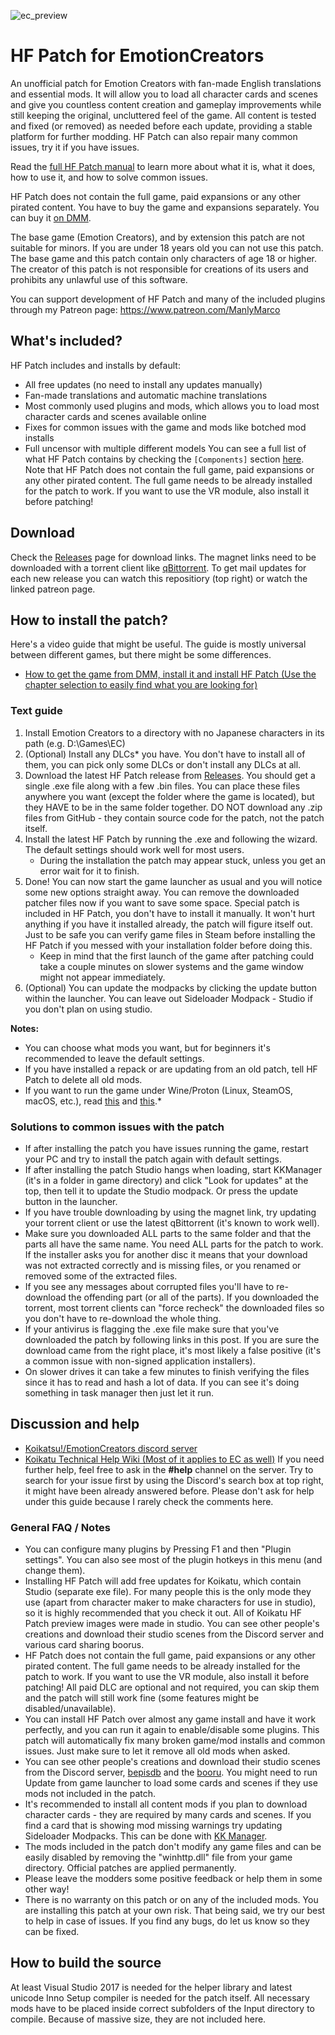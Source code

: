 ![ec_preview](https://user-images.githubusercontent.com/39247311/90802652-d8d7dd80-e317-11ea-9a3e-25ef15bf92b3.png)
# HF Patch for EmotionCreators
An unofficial patch for Emotion Creators with fan-made English translations and essential mods. It will allow you to load all character cards and scenes and give you countless content creation and gameplay improvements while still keeping the original, uncluttered feel of the game. All content is tested and fixed (or removed) as needed before each update, providing a stable platform for further modding. HF Patch can also repair many common issues, try it if you have issues.

Read the [full HF Patch manual](https://gist.github.com/ManlyMarco/31b78470b8e190686c7ed9686c237e3f) to learn more about what it is, what it does, how to use it, and how to solve common issues.

HF Patch does not contain the full game, paid expansions or any other pirated content. You have to buy the game and expansions separately. You can buy it [on DMM](https://dlsoft.dmm.co.jp/detail/illusion_0029/).

The base game (Emotion Creators), and by extension this patch are not suitable for minors. If you are under 18 years old you can not use this patch. The base game and this patch contain only characters of age 18 or higher. The creator of this patch is not responsible for creations of its users and prohibits any unlawful use of this software.

You can support development of HF Patch and many of the included plugins through my Patreon page: https://www.patreon.com/ManlyMarco

## What's included?
HF Patch includes and installs by default:
- All free updates (no need to install any updates manually)
- Fan-made translations and automatic machine translations
- Most commonly used plugins and mods, which allows you to load most character cards and scenes available online
- Fixes for common issues with the game and mods like botched mod installs
- Full uncensor with multiple different models
You can see a full list of what HF Patch contains by checking the `[Components]` section [here](https://github.com/ManlyMarco/EC-HF_Patch/blob/master/patch.iss).
Note that HF Patch does not contain the full game, paid expansions or any other pirated content. The full game needs to be already installed for the patch to work. If you want to use the VR module, also install it before patching!

## Download
Check the [Releases](https://github.com/ManlyMarco/EC-HF_Patch/releases) page for download links. The magnet links need to be downloaded with a torrent client like [qBittorrent](https://www.qbittorrent.org/). To get mail updates for each new release you can watch this repositiory (top right) or watch the linked patreon page.

## How to install the patch?
Here's a video guide that might be useful. The guide is mostly universal between different games, but there might be some differences.
- [How to get the game from DMM, install it and install HF Patch (Use the chapter selection to easily find what you are looking for)](https://youtu.be/WLoY5WCqTSw)

### Text guide
1. Install Emotion Creators to a directory with no Japanese characters in its path (e.g. D:\Games\EC)
2. (Optional) Install any DLCs* you have. You don't have to install all of them, you can pick only some DLCs or don't install any DLCs at all.
3. Download the latest HF Patch release from [Releases](https://github.com/ManlyMarco/EC-HF_Patch/releases/latest). You should get a single .exe file along with a few .bin files. You can place these files anywhere you want (except the folder where the game is located), but they HAVE to be in the same folder together. DO NOT download any .zip files from GitHub - they contain source code for the patch, not the patch itself.
4. Install the latest HF Patch by running the .exe and following the wizard. The default settings should work well for most users.
   - During the installation the patch may appear stuck, unless you get an error wait for it to finish.
5. Done! You can now start the game launcher as usual and you will notice some new options straight away. You can remove the downloaded patcher files now if you want to save some space.
Special patch is included in HF Patch, you don't have to install it manually. It won't hurt anything if you have it installed already, the patch will figure itself out. Just to be safe you can verify game files in Steam before installing the HF Patch if you messed with your installation folder before doing this.
   - Keep in mind that the first launch of the game after patching could take a couple minutes on slower systems and the game window might not appear immediately.
6. (Optional) You can update the modpacks by clicking the update button within the launcher. You can leave out Sideloader Modpack - Studio if you don't plan on using studio.

**Notes:**
- You can choose what mods you want, but for beginners it's recommended to leave the default settings.
- If you have installed a repack or are updating from an old patch, tell HF Patch to delete all old mods.
- If you want to run the game under Wine/Proton (Linux, SteamOS, macOS, etc.), read [this](https://github.com/Mantas-2155X/illusion-wine-guide) and [this](https://docs.bepinex.dev/articles/advanced/proton_wine.html).*

### Solutions to common issues with the patch
- If after installing the patch you have issues running the game, restart your PC and try to install the patch again with default settings. 
- If after installing the patch Studio hangs when loading, start KKManager (it's in a folder in game directory) and click "Look for updates" at the top, then tell it to update the Studio modpack. Or press the update button in the launcher.
- If you have trouble downloading by using the magnet link, try updating your torrent client or use the latest qBittorrent (it's known to work well).
- Make sure you downloaded ALL parts to the same folder and that the parts all have the same name. You need ALL parts for the patch to work. If the installer asks you for another disc it means that your download was not extracted correctly and is missing files, or you renamed or removed some of the extracted files. 
- If you see any messages about corrupted files you'll have to re-download the offending part (or all of the parts).  If you downloaded the torrent, most torrent clients can "force recheck" the downloaded files so you don't have to re-download the whole thing.
- If your antivirus is flagging the .exe file make sure that you've downloaded the patch by following links in this post. If you are sure the download came from the right place, it's most likely a false positive (it's a common issue with non-signed application installers).
- On slower drives it can take a few minutes to finish verifying the files since it has to read and hash a lot of data. If you can see it's doing something in task manager then just let it run.

## Discussion and help
- [Koikatsu!/EmotionCreators discord server](https://discord.gg/zS5vJYS)
- [Koikatu Technical Help Wiki (Most of it applies to EC as well)](https://wiki.anime-sharing.com/hgames/index.php?title=Koikatu/Technical_Help)
If you need further help, feel free to ask in the **#help** channel on the server. Try to search for your issue first by using the Discord's search box at top right, it might have been already answered before. Please don't ask for help under this guide because I rarely check the comments here.

### General FAQ / Notes
- You can configure many plugins by Pressing F1 and then "Plugin settings". You can also see most of the plugin hotkeys in this menu (and change them).
- Installing HF Patch will add free updates for Koikatu, which contain Studio (separate exe file). For many people this is the only mode they use (apart from character maker to make characters for use in studio), so it is highly recommended that you check it out. All of Koikatu HF Patch preview images were made in studio. You can see other people's creations and download their studio scenes from the Discord server and various card sharing boorus.
- HF Patch does not contain the full game, paid expansions or any other pirated content. The full game needs to be already installed for the patch to work. If you want to use the VR module, also install it before patching! All paid DLC are optional and not required, you can skip them and the patch will still work fine (some features might be disabled/unavailable).
- You can install HF Patch over almost any game install and have it work perfectly, and you can run it again to enable/disable some plugins. This patch will automatically fix many broken game/mod installs and common issues. Just make sure to let it remove all old mods when asked.
- You can see other people's creations and download their studio scenes from the Discord server, [bepisdb](db.bepis.moe) and the [booru](illusioncards.booru.org). You might need to run Update from game launcher to load some cards and scenes if they use mods not included in the patch.
- It's recommended to install all content mods if you plan to download character cards - they are required by many cards and scenes. If you find a card that is showing mod missing warnings try updating Sideloader Modpacks. This can be done with [KK Manager](https://github.com/IllusionMods/KKManager).
- The mods included in the patch don't modify any game files and can be easily disabled by removing the "winhttp.dll" file from your game directory. Official patches are applied permanently.
- Please leave the modders some positive feedback or help them in some other way!
- There is no warranty on this patch or on any of the included mods. You are installing this patch at your own risk. That being said, we try our best to help in case of issues. If you find any bugs, do let us know so they can be fixed.

## How to build the source
At least Visual Studio 2017 is needed for the helper library and latest unicode Inno Setup compiler is needed for the patch itself. All necessary mods have to be placed inside correct subfolders of the Input directory to compile. Because of massive size, they are not included here.
